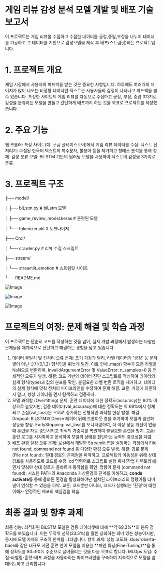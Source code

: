 # 게임 리뷰 감성 분석 모델 개발 및 배포 기술 보고서

이 프로젝트는 게임 리뷰를 수집하고 수집한 데이터를 긍정,중립,부정을 나누어 데이터를 가공하고 그 데이터를 기반으로
감성모델을 제작 후 배포(스트림릿)하는 프로젝트입니다.

# 1. 프로젝트 개요

게임 시장에서 사용자의 피드백을 받는 것은 중요한 사항입니다. 하루에도 여러개의 페이지가 많이 나오는 비정형 데이터인
텍스트는 사용자들의 감정이 나타나고 피드백을 볼수 있습니다. 특정한 사이트의 게임 리뷰를 자동으로 수집하고 긍정, 부정, 중립 3가지로
감성을 분류하는 모델을 만들고 간단하게 배포까지 하는 것을 목표로 프로젝트를 작성했습니다.

# 2. 주요 기능

웹 크롤러: 특정 사이트(예: 구글 플레이스토어)에서 게임 리뷰 데이터를 수집.
텍스트 전처리기: 수집된 한국어 텍스트의 특수문자, 불용어 등을 제거하고 형태소 분석을 통해 정제.
감성 분류 모델: BiLSTM 기반의 딥러닝 모델을 사용하여 텍스트의 감성을 3가지로 분류.

# 3. 프로젝트 구조

├── model/

│                 ├── biLstm.py               # biLstm 모델 

│                 ├── game_review_model.keras # 훈련된 모델

│                 └── tokenizer.pkl           # 토크나이저

├── Crol/

│                 └── crawler.py              # 리뷰 수집 스크립트

├── stream/

│                 └── streamlit_emotion       # 스트림릿 사이트

└── README.md 



![Image](https://github.com/user-attachments/assets/007b3ce1-85f3-4b18-8ff8-26b43319c03d)


![Image](https://github.com/user-attachments/assets/826a17b3-1f18-42e7-9024-958803490cac)


![Image](https://github.com/user-attachments/assets/8705377f-72ac-4704-a7e8-20f2a2c52ce1)


# 프로젝트의 여정: 문제 해결 및 학습 과정
이 프로젝트는 단순히 코드를 작성하는 것을 넘어, 실제 개발 과정에서 발생하는 다양한 문제들을 체계적으로 진단하고 해결하는 경험을 담고 있습니다.

1. 데이터 불일치 및 전처리 오류
문제: 초기 가정과 달리, 라벨 데이터가 '긍정' 등 문자열이 아닌 숫자(0,1,2) 형식임을 뒤늦게 발견. 이로 인해 .map() 함수가 모든 라벨을 NaN으로 변환하여, InvalidArgumentError 및 ValueError: n_samples=0 등 연쇄적인 오류가 발생.
해결: 코드 기반의 데이터 진단 스크립트를 작성하여 데이터의 실제 형식(type)과 값의 분포를 확인. 불필요한 라벨 변환 로직을 제거하고, 데이터의 실제 형식에 맞춰 전처리 파이프라인을 수정하여 문제 해결.
교훈: 가정에 의존하지 말고, 항상 데이터를 먼저 탐색하고 검증하자.
2. 모델 과적합 (Overfitting)
문제: 훈련 데이터에 대한 정확도(accuracy)는 90% 이상으로 높았지만, 검증 데이터(val_accuracy)에 대한 정확도는 약 69%에서 정체되고 손실(val_loss)은 오히려 증가하는 전형적인 과적합 현상 발생.
해결:
Dropout: BiLSTM과 Dense 레이어 뒤에 드롭아웃 층을 추가하여 모델의 일반화 성능을 향상.
EarlyStopping: val_loss를 모니터링하여, 더 이상 성능 개선이 없을 때 훈련을 자동 중단시키고 최적의 가중치를 복원하여 불필요한 훈련을 방지.
교훈: 훈련 로그를 시각화하고 분석하여 모델의 상태를 진단하는 능력의 중요성을 체감.
3. 배포 환경 설정 오류
문제: 로컬에서 개발한 Streamlit 앱을 실행하는 과정에서 File not found, command not found 등 다양한 환경 오류 발생.
해결:
경로 문제 (File not found): 절대 경로의 문제점을 파악하고, 프로젝트의 이동성을 위해 상대 경로를 사용하도록 코드를 수정. cd 명령어로 스크립트 실행 위치(작업 디렉토리)를 먼저 맞춰야 상대 경로가 올바르게 동작함을 확인.
명령어 문제 (command not found): 시스템 PATH와 Anaconda 가상환경의 관계를 이해하고, **conda activate**를 통해 올바른 환경을 활성화해야만 설치된 라이브러리의 명령어를 터미널이 인식할 수 있음을 파악.
교훈: 코드뿐만 아니라, 코드가 실행되는 '환경'에 대한 이해가 안정적인 배포의 핵심임을 학습.
#  최종 결과 및 향후 과제
최종 성능: 최적화된 BiLSTM 모델은 검증 데이터셋에 대해 **약 69.3%**의 분류 정확도를 보였습니다. 이는 무작위 선택(33.3%)을 훨씬 상회하는 의미 있는 성능이지만, 동시에 모델 자체의 구조적 한계를 나타냅니다.
향후 과제:
성능 고도화: klue/roberta-base와 같은 대규모 사전 훈련 언어 모델을 이용한 **파인 튜닝(Fine-Tuning)**을 통해 정확도를 80~90% 수준으로 끌어올리는 것을 다음 목표로 합니다.
MLOps 도입: 수집-라벨링-훈련-배포 과정을 자동화하는 파이프라인을 구축하여 지속적으로 모델을 업데이트하고 관리합니다.
